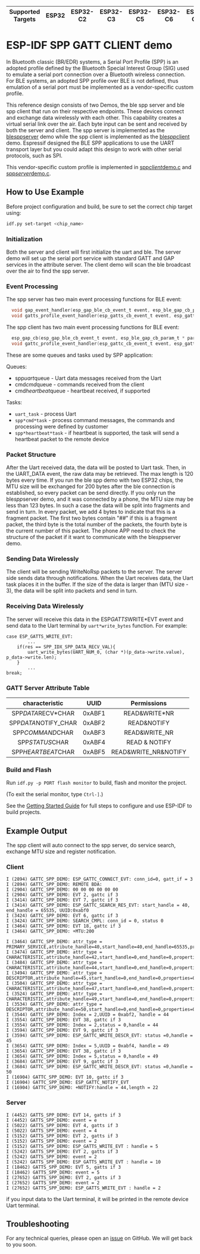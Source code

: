| Supported Targets | ESP32 | ESP32-C2 | ESP32-C3 | ESP32-C5 | ESP32-C6 | ESP32-C61 | ESP32-H2 | ESP32-S3 |
| ----------------- | ----- | -------- | -------- | -------- | -------- | --------- | -------- | -------- |

# ESP-IDF SPP GATT CLIENT demo

  In Bluetooth classic (BR/EDR) systems, a Serial Port Profile (SPP) is an adopted profile defined by the Bluetooth Special Interest Group (SIG) used to emulate a serial port connection over a Bluetooth wireless connection. For BLE systems, an adopted SPP profile over BLE is not defined, thus emulation of a serial port must be implemented as a vendor-specific custom profile.

  This reference design consists of two Demos, the ble spp server and ble spp client that run on their respective endpoints. These devices connect and exchange data wirelessly with each other. This capability creates a virtual serial link over the air. Each byte input can be sent and received by both the server and client. The spp server is implemented as the [ble*spp*server](../ble*spp*server) demo while the spp client is implemented as the [ble*spp*client](../ble*spp*client) demo. Espressif designed the BLE SPP applications to use the UART transport layer but you could adapt this design to work with other serial protocols, such as SPI.

  This vendor-specific custom profile is implemented in [spp*client*demo.c](../ble*spp*client/main/spp*client*demo.c) and [spp*server*demo.c](../ble*spp*server/main/ble*spp*server_demo.c).

## How to Use Example

Before project configuration and build, be sure to set the correct chip target using:

```bash
idf.py set-target <chip_name>
```

### Initialization

  Both the server and client will first initialize the uart and ble. The server demo will set up the serial port service with standard GATT and GAP services in the attribute server. The client demo will scan the ble broadcast over the air to find the spp server.

### Event Processing

  The spp server has two main event processing functions for BLE event:

```c
  void gap_event_handler(esp_gap_ble_cb_event_t event, esp_ble_gap_cb_param_t * param);
  void gatts_profile_event_handler(esp_gatts_cb_event_t event, esp_gatt_if_t gatts_if, esp_ble_gatts_cb_param_t * param);
```

  The spp client has two main event processing functions for BLE event:

```c
  esp_gap_cb(esp_gap_ble_cb_event_t event, esp_ble_gap_cb_param_t * param);
  void gattc_profile_event_handler(esp_gattc_cb_event_t event, esp_gatt_if_t gattc_if, esp_ble_gattc_cb_param_t * param);
```

  These are some queues and tasks used by SPP application:

  Queues:

  * spp*uart*queue       - Uart data messages received from the Uart
  * cmd*cmd*queue        - commands received from the client
  * cmd*heartbeat*queue  - heartbeat received, if supported

  Tasks:

  * `uart_task`            - process Uart
  * `spp*cmd*task`         - process command messages, the commands and processing were defined by customer
  * `spp*heartbeat*task`   - if heartbeat is supported, the task will send a heartbeat packet to the remote device

### Packet Structure

  After the Uart received data, the data will be posted to Uart task. Then, in the UART_DATA event, the raw data may be retrieved. The max length is 120 bytes every time.
  If you run the ble spp demo with two ESP32 chips, the MTU size will be exchanged for 200 bytes after the ble connection is established, so every packet can be send directly.
  If you only run the ble*spp*server demo, and it was connected by a phone, the MTU size may be less than 123 bytes. In such a case the data will be split into fragments and send in turn.
  In every packet, we add 4 bytes to indicate that this is a fragment packet. The first two bytes contain "##" if this is a fragment packet, the third byte is the total number of the packets, the fourth byte is the current number of this packet.
  The phone APP need to check the structure of the packet if it want to communicate with the ble*spp*server demo.

### Sending Data Wirelessly

  The client will be sending WriteNoRsp packets to the server. The server side sends data through notifications. When the Uart receives data, the Uart task places it in the buffer. If the size of the data is larger than (MTU size - 3), the data will be split into packets and send in turn.

### Receiving Data Wirelessly

  The server will receive this data in the ESP*GATTS*WRITE*EVT event and send data to the Uart terminal by `uart*write_bytes` function. For example:

    case ESP_GATTS_WRITE_EVT:
            ...
        if(res == SPP_IDX_SPP_DATA_RECV_VAL){
            uart_write_bytes(UART_NUM_0, (char *)(p_data->write.value), p_data->write.len);
        }
            ...
    break;

### GATT Server Attribute Table

  characteristic|UUID|Permissions
  :-:|:-:|:-:
  SPP*DATA*RECV*CHAR|0xABF1|READ&WRITE*NR
  SPP*DATA*NOTIFY_CHAR|0xABF2|READ&NOTIFY
  SPP*COMMAND*CHAR|0xABF3|READ&WRITE_NR
  SPP*STATUS*CHAR|0xABF4|READ & NOTIFY
  SPP*HEARTBEAT*CHAR|0xABF5|READ&WRITE_NR&NOTIFY

### Build and Flash

Run `idf.py -p PORT flash monitor` to build, flash and monitor the project.

(To exit the serial monitor, type ``Ctrl-]``.)

See the [Getting Started Guide](https://idf.espressif.com/) for full steps to configure and use ESP-IDF to build projects.

## Example Output

The spp client will auto connect to the spp server, do service search, exchange MTU size and register notification.

### Client

```
I (2894) GATTC_SPP_DEMO: ESP_GATTC_CONNECT_EVT: conn_id=0, gatt_if = 3
I (2894) GATTC_SPP_DEMO: REMOTE BDA:
I (2904) GATTC_SPP_DEMO: 00 00 00 00 00 00
I (2904) GATTC_SPP_DEMO: EVT 2, gattc if 3
I (3414) GATTC_SPP_DEMO: EVT 7, gattc if 3
I (3414) GATTC_SPP_DEMO: ESP_GATTC_SEARCH_RES_EVT: start_handle = 40, end_handle = 65535, UUID:0xabf0
I (3424) GATTC_SPP_DEMO: EVT 6, gattc if 3
I (3424) GATTC_SPP_DEMO: SEARCH_CMPL: conn_id = 0, status 0
I (3464) GATTC_SPP_DEMO: EVT 18, gattc if 3
I (3464) GATTC_SPP_DEMO: +MTU:200

I (3464) GATTC_SPP_DEMO: attr_type = PRIMARY_SERVICE,attribute_handle=40,start_handle=40,end_handle=65535,properties=0x0,uuid=0xabf0
I (3474) GATTC_SPP_DEMO: attr_type = CHARACTERISTIC,attribute_handle=42,start_handle=0,end_handle=0,properties=0x6,uuid=0xabf1
I (3484) GATTC_SPP_DEMO: attr_type = CHARACTERISTIC,attribute_handle=44,start_handle=0,end_handle=0,properties=0x12,uuid=0xabf2
I (3494) GATTC_SPP_DEMO: attr_type = DESCRIPTOR,attribute_handle=45,start_handle=0,end_handle=0,properties=0x0,uuid=0x2902
I (3504) GATTC_SPP_DEMO: attr_type = CHARACTERISTIC,attribute_handle=47,start_handle=0,end_handle=0,properties=0x6,uuid=0xabf3
I (3524) GATTC_SPP_DEMO: attr_type = CHARACTERISTIC,attribute_handle=49,start_handle=0,end_handle=0,properties=0x12,uuid=0xabf4
I (3534) GATTC_SPP_DEMO: attr_type = DESCRIPTOR,attribute_handle=50,start_handle=0,end_handle=0,properties=0x0,uuid=0x2902
I (3544) GATTC_SPP_DEMO: Index = 2,UUID = 0xabf2, handle = 44
I (3554) GATTC_SPP_DEMO: EVT 38, gattc if 3
I (3554) GATTC_SPP_DEMO: Index = 2,status = 0,handle = 44
I (3594) GATTC_SPP_DEMO: EVT 9, gattc if 3
I (3594) GATTC_SPP_DEMO: ESP_GATTC_WRITE_DESCR_EVT: status =0,handle = 45
I (3654) GATTC_SPP_DEMO: Index = 5,UUID = 0xabf4, handle = 49
I (3654) GATTC_SPP_DEMO: EVT 38, gattc if 3
I (3654) GATTC_SPP_DEMO: Index = 5,status = 0,handle = 49
I (3684) GATTC_SPP_DEMO: EVT 9, gattc if 3
I (3684) GATTC_SPP_DEMO: ESP_GATTC_WRITE_DESCR_EVT: status =0,handle = 50
I (16904) GATTC_SPP_DEMO: EVT 10, gattc if 3
I (16904) GATTC_SPP_DEMO: ESP_GATTC_NOTIFY_EVT
I (16904) GATTC_SPP_DEMO: +NOTIFY:handle = 44,length = 22
```

### Server

```
I (4452) GATTS_SPP_DEMO: EVT 14, gatts if 3
I (4452) GATTS_SPP_DEMO: event = e
I (5022) GATTS_SPP_DEMO: EVT 4, gatts if 3
I (5022) GATTS_SPP_DEMO: event = 4
I (5152) GATTS_SPP_DEMO: EVT 2, gatts if 3
I (5152) GATTS_SPP_DEMO: event = 2
I (5152) GATTS_SPP_DEMO: ESP_GATTS_WRITE_EVT : handle = 5
I (5242) GATTS_SPP_DEMO: EVT 2, gatts if 3
I (5242) GATTS_SPP_DEMO: event = 2
I (5242) GATTS_SPP_DEMO: ESP_GATTS_WRITE_EVT : handle = 10
I (18462) GATTS_SPP_DEMO: EVT 5, gatts if 3
I (18462) GATTS_SPP_DEMO: event = 5
I (27652) GATTS_SPP_DEMO: EVT 2, gatts if 3
I (27652) GATTS_SPP_DEMO: event = 2
I (27652) GATTS_SPP_DEMO: ESP_GATTS_WRITE_EVT : handle = 2
```
if you input data to the Uart terminal, it will be printed in the remote device Uart terminal.

## Troubleshooting

For any technical queries, please open an [issue](https://github.com/espressif/esp-idf/issues) on GitHub. We will get back to you soon.
